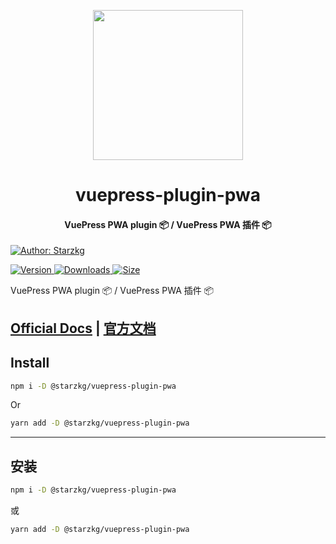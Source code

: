 <!-- markdownlint-disable -->
<p align="center">
  <img width="240" src="https://shentuzhigang.cn/vuepress-theme-star/images/hero.png" style="text-align: center;"/>
</p>
<h1 align="center">vuepress-plugin-pwa</h1>
<h4 align="center">VuePress PWA plugin 📦 / VuePress PWA 插件 📦</h4>

[![Author: Starzkg](https://img.shields.io/badge/Author-Starzkg-blue.svg?style=for-the-badge)](https://shentuzhigang.cn)

<!-- markdownlint-restore -->

[![Version](https://img.shields.io/npm/v/@starzkg/vuepress-plugin-pwa.svg?style=flat-square&logo=npm) ![Downloads](https://img.shields.io/npm/dm/@starzkg/vuepress-plugin-pwa.svg?style=flat-square&logo=npm) ![Size](https://img.shields.io/bundlephobia/min/@starzkg/vuepress-plugin-pwa?style=flat-square&logo=npm)](https://www.npmjs.com/package/@starzkg/vuepress-plugin-pwa)

VuePress PWA plugin 📦 / VuePress PWA 插件 📦

## [Official Docs](https://vuepress-theme-star.github.io/pwa/) | [官方文档](https://vuepress-theme-star.github.io/pwa/zh/)

## Install

```bash
npm i -D @starzkg/vuepress-plugin-pwa
```

Or

```bash
yarn add -D @starzkg/vuepress-plugin-pwa
```

---

## 安装

```bash
npm i -D @starzkg/vuepress-plugin-pwa
```

或

```bash
yarn add -D @starzkg/vuepress-plugin-pwa
```
